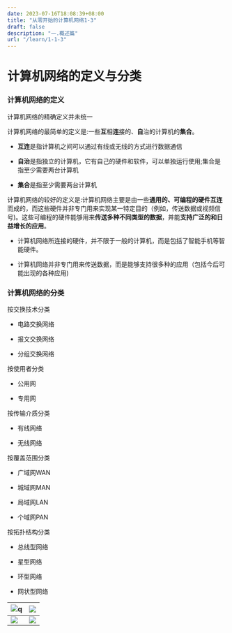 ```yaml
---
date: 2023-07-16T18:08:39+08:00
title: "从零开始的计算机网络1-3"
draft: false
description: "一.概述篇"
url: "/learn/1-1-3"
---
```


# 计算机网络的定义与分类

### 计算机网络的定义

计算机网络的精确定义并未统一

计算机网络的最简单的定义是:一些**互**相**连**接的、**自**治的计算机的**集合**。

- **互连**是指计算机之间可以通过有线或无线的方式进行数据通信

- **自治**是指独立的计算机，它有自己的硬件和软件，可以单独运行使用;集合是指至少需要两台计算机

- **集合**是指至少需要两台计算机

计算机网络的较好的定义是:计算机网络主要是由一些**通用的、可编程的硬件互连**而成的，而这些硬件并非专门用来实现某一特定目的（例如，传送数据或视频信号)。这些可编程的硬件能够用来**传送多种不同类型的数据**，并能**支持广泛的和日益增长的应用**。

- 计算机网络所连接的硬件，并不限于一般的计算机，而是包括了智能手机等智能硬件。

- 计算机网络并非专门用来传送数据，而是能够支持很多种的应用（包括今后可能出现的各种应用)

### 计算机网络的分类

按交换技术分类

- 电路交换网络

- 报文交换网络

- 分组交换网络

按使用者分类

- 公用网

- 专用网

按传输介质分类

- 有线网络

- 无线网络

按覆盖范围分类

- 广域网WAN

- 城域网MAN

- 局域网LAN

- 个域网PAN

按拓扑结构分类

- 总线型网络

- 星型网络

- 环型网络

- 网状型网络

| ![q](https://img.opt.lockey.icu/blog/1-3-1.png) | ![](https://img.opt.lockey.icu/blog/1-3-2.png) |
| ----------------------------------------------- | ---------------------------------------------- |
| ![](https://img.opt.lockey.icu/blog/1-3-3.png)  | ![](https://img.opt.lockey.icu/blog/1-3-4.png) |
